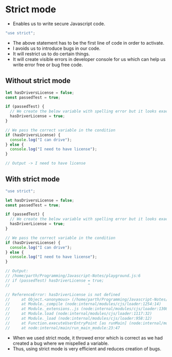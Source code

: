 # Strict mode

- Enables us to write secure Javascript code.

```js
"use strict";
```

- The above statement has to be the first line of code in order to activate.
- I avoids us to introduce bugs in our code.
- It will restrict us to do certain things.
- It will create visible errors in developer console for us which can help us write error free or bug free code.

## Without strict mode

```js
let hasDriversLicense = false;
const passedTest = true;

if (passedTest) {
  // We create the below variable with spelling error but it looks exactly same as above, just 's' is missing
  hasDriverLicense = true;
}

// We pass the correct variable in the condition
if (hasDriversLicense) {
  console.log("I can drive");
} else {
  console.log("I need to have license");
}

// Output -> I need to have license
```

## With strict mode

```js
"use strict";

let hasDriversLicense = false;
const passedTest = true;

if (passedTest) {
  // We create the below variable with spelling error but it looks exactly same as above, just 's' is missing
  hasDriverLicense = true;
}

// We pass the correct variable in the condition
if (hasDriversLicense) {
  console.log("I can drive");
} else {
  console.log("I need to have license");
}

// Output:
// /home/parth/Programming/Javascript-Notes/playground.js:6
// if (passedTest) hasDriverLicense = true;
//                                  ^

// ReferenceError: hasDriverLicense is not defined
//     at Object.<anonymous> (/home/parth/Programming/Javascript-Notes/playground.js:6:34)
//     at Module._compile (node:internal/modules/cjs/loader:1254:14)
//     at Module._extensions..js (node:internal/modules/cjs/loader:1308:10)
//     at Module.load (node:internal/modules/cjs/loader:1117:32)
//     at Module._load (node:internal/modules/cjs/loader:958:12)
//     at Function.executeUserEntryPoint [as runMain] (node:internal/modules/run_main:81:12)
//     at node:internal/main/run_main_module:23:47
```

- When we used strict mode, it throwed error which is correct as we had created a bug where we mispelled a variable.
- Thus, using strict mode is very efficient and reduces creation of bugs.
